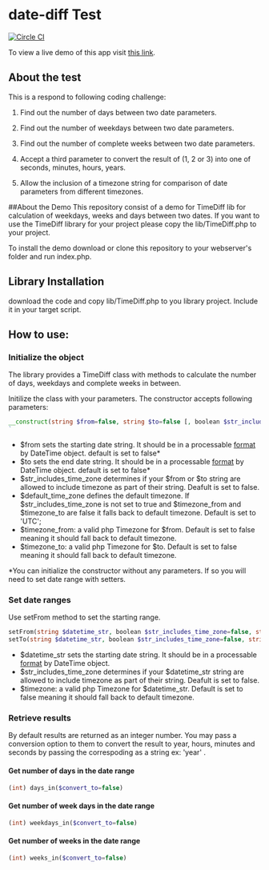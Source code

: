 # date-diff Test
[![Circle CI](https://circleci.com/gh/raminv80/date-diff-test/tree/master.svg?style=svg)](https://circleci.com/gh/raminv80/date-diff-test/tree/master)

To view a live demo of this app visit [this link](http://ramin.koding.io/date-diff/).

## About the test
This is a respond to following coding challenge:

1. Find out the number of days between two date parameters.
 
2. Find out the number of weekdays between two date parameters.
 
3. Find out the number of complete weeks between two date parameters.
 
4. Accept a third parameter to convert the result of (1, 2 or 3) into one of seconds, minutes, hours, years.
 
5. Allow the inclusion of a timezone string for comparison of date parameters from different timezones.

##About the Demo
This repository consist of a demo for TimeDiff lib for calculation of weekdays, weeks and days between two dates. If you want to use the TimeDiff library for your project please copy the lib/TimeDiff.php to your project.

To install the demo download or clone this repository to your webserver's folder and run index.php.

## Library Installation
download the code and copy lib/TimeDiff.php to you library project. Include it in your target script.

## How to use:
### Initialize the object
The library provides a TimeDiff class with methods to calculate the number of days, weekdays and complete weeks in between.

Initilize the class with your parameters. The constructor accepts following parameters:

```php
__construct(string $from=false, string $to=false [, boolean $str_includes_time_zone=false [, string $default_time_zone='UTC' [, $timezone_from=false, $timezone_to=false]]])
`
```
- $from sets the starting date string. It should be in a processable [format](http://php.net/manual/en/datetime.formats.php) by DateTime object. default is set to false*
- $to  sets the end date string. It should be in a processable [format](http://php.net/manual/en/datetime.formats.php) by DateTime object. default is set to false*
- $str_includes_time_zone determines if your $from or $to string are allowed to include timezone as part of their string. Deafult is set to false.
- $default_time_zone defines the default timezone. If $str_includes_time_zone is not set to true and $timezone_from and $timezone_to are false it falls back to default timezone. Default is set to 'UTC';
- $timezone_from: a valid php Timezone for $from. Default is set to false meaning it should fall back to default timezone.
- $timezone_to: a valid php Timezone for $to. Default is set to false meaning it should fall back to default timezone.

*You can initialize the constructor without any parameters. If so you will need to set date range with setters.

### Set date ranges
Use setFrom method to set the starting range.

```php
setFrom(string $datetime_str, boolean $str_includes_time_zone=false, string $timezone=false);
setTo(string $datetime_str, boolean $str_includes_time_zone=false, string $timezone=false);
```
- $datetime_str sets the starting date string. It should be in a processable [format](http://php.net/manual/en/datetime.formats.php) by DateTime object.
- $str_includes_time_zone determines if your $datetime_str  string are allowed to include timezone as part of their string. Deafult is set to false.
- $timezone: a valid php Timezone for $datetime_str. Default is set to false meaning it should fall back to default timezone.

### Retrieve results
By default results are returned as an integer number. You may pass a conversion option to them to convert the result to year, hours, minutes and seconds by passing the correspoding as a string ex: 'year'
.
#### Get number of days in the date range
```php
(int) days_in($convert_to=false)
```

#### Get number of week days in the date range
```php
(int) weekdays_in($convert_to=false)
```

#### Get number of weeks in the date range
```php
(int) weeks_in($convert_to=false)
```

